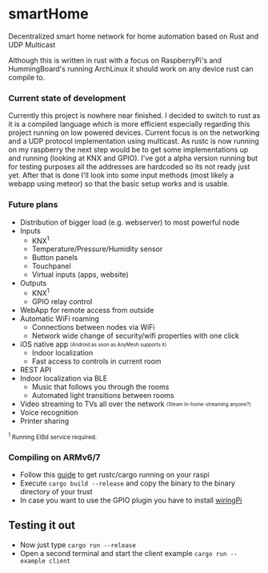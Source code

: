 # smartHome
Decentralized smart home network for home automation based on Rust and UDP Multicast

Although this is written in rust with a focus on RaspberryPi's and HummingBoard's running ArchLinux
it should work on any device rust can compile to.

### Current state of development
Currently this project is nowhere near finished. I decided to switch to rust as it is a compiled language which is
more efficient especially regarding this project running on low powered devices. Current focus is on the
networking and a UDP protocol implementation using multicast. As rustc is now running on my raspberry the next step would
be to get some implementations up and running (looking at KNX and GPIO). I've got a alpha version running but for testing
purposes all the addresses are hardcoded so its not ready just yet. After that is done I'll look into some input
methods (most likely a webapp using meteor) so that the basic setup works and is usable.

### Future plans
* Distribution of bigger load (e.g. webserver) to most powerful node
* Inputs
    * KNX<sup>1</sup>
    * Temperature/Pressure/Humidity sensor
    * Button panels
    * Touchpanel
    * Virtual inputs (apps, website)
* Outputs
    * KNX<sup>1</sup>
    * GPIO relay control
* WebApp for remote access from outside
* Automatic WiFi roaming
    * Connections between nodes via WiFi
    * Network wide change of security/wifi properties with one click
* iOS native app <sub><sup>(Android as soon as AnyMesh supports it)</sup></sub>
    * Indoor localization
    * Fast access to controls in current room
* REST API
* Indoor localization via BLE
    * Music that follows you through the rooms
    * Automated light transitions between rooms
* Video streaming to TVs all over the network <sub><sup>(Steam In-home-streaming anyone?)</sup></sub>
* Voice recognition
* Printer sharing

<sub><sup>1</sup> Running EIBd service required.</sub>

### Compiling on ARMv6/7
* Follow this [guide](https://github.com/warricksothr/RustBuild) to get rustc/cargo running on your raspi
* Execute `cargo build --release` and copy the binary to the binary directory of your trust
* In case you want to use the GPIO plugin you have to install [wiringPi](http://wiringpi.com/download-and-install/)

## Testing it out
* Now just type `cargo run --release`
* Open a second terminal and start the client example `cargo run --example client`
